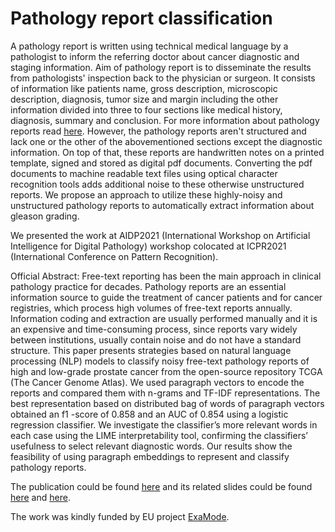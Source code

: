 # Pathology report classification

A pathology report is written using technical medical language by a pathologist to inform the referring doctor about cancer diagnostic and staging information. Aim of pathology report is to disseminate the results from pathologists' inspection back to the physician or surgeon. It consists of information like patients name, gross description, microscopic description, diagnosis, tumor size and margin including the other information divided into three to four sections like medical history, diagnosis, summary and conclusion. For more information about pathology reports read [here](https://www.cancer.gov/about-cancer/diagnosis-staging/diagnosis/pathology-reports-fact-sheet#:~:text=The%20pathologist%20sends%20a%20pathology,explain%20the%20report%20to%20them). However, the pathology reports aren't structured and lack one or the other of the abovementioned sections except the diagnostic information. On top of that, these reports are handwritten notes on a printed template, signed and stored as digital pdf documents. Converting the pdf documents to machine readable text files using optical character recognition tools adds additional noise to these otherwise unstructured reports. We propose an approach to utilize these highly-noisy and unstructured pathology reports to automatically extract information about gleason grading.

We presented the work at AIDP2021 (International Workshop on Artificial Intelligence for Digital Pathology) workshop colocated at ICPR2021 (International Conference on Pattern Recognition). 


Official Abstract: Free-text reporting has been the main approach in clinical pathology practice for decades. Pathology reports are an essential information source to guide the treatment of cancer patients and for cancer registries, which process high volumes of free-text reports annually. Information coding and extraction are usually performed manually and it is an expensive and time-consuming process, since reports vary widely between institutions, usually contain noise and do not have a standard structure. This paper presents strategies based on natural language processing (NLP) models to classify noisy free-text pathology reports of high and low-grade prostate cancer from the open-source repository TCGA (The Cancer Genome Atlas). We used paragraph vectors to encode the reports and compared them with n-grams and TF-IDF representations. The best representation based on distributed bag of words of paragraph vectors obtained an   f1 -score of 0.858 and an AUC of 0.854 using a logistic regression classifier. We investigate the classifier’s more relevant words in each case using the LIME interpretability tool, confirming the classifiers’ usefulness to select relevant diagnostic words. Our results show the feasibility of using paragraph embeddings to represent and classify pathology reports.

The publication could be found [here]() and its related slides could be found [here](http://prisca.unina.it/aidp2020/07.pdf) and [here](https://www.slideshare.net/IIG_HES/classification-of-noisy-freetext-prostate-cancer-pathology-reports-using-natural-language-processing-nlp-anjani-k-dhrangadhariya-hesso-valaiswallis-aidp2021-workshop-colocated-at-icpr2021).

The work was kindly funded by EU project [ExaMode](https://www.examode.eu/).

